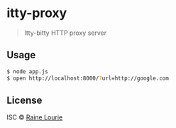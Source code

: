 # itty-proxy

> Itty-bitty HTTP proxy server


## Usage

```sh
$ node app.js
$ open http://localhost:8000/?url=http://google.com
```


## License

ISC © [Raine Lourie](https://github.com/metaraine)
